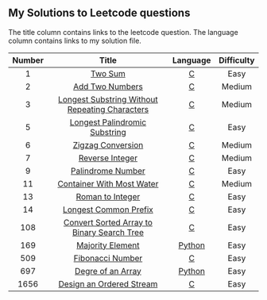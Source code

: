 ## My Solutions to Leetcode questions

The title column contains links to the leetcode question.
The language column contains links to my solution file.


| Number | Title | Language | Difficulty |
| :----: | :---: | :------: | :--------: |
| 1 | [Two Sum](https://leetcode.com/problems/two-sum/) | [C](algorithms/two_sum.c) | Easy |
| 2 | [Add Two Numbers](https://leetcode.com/problems/add-two-numbers/) | [C](algorithms/add_two_numbers.c) | Medium |
| 3 | [Longest Substring Without Repeating Characters](https://leetcode.com/problems/longest-substring-without-repeating-characters/) | [C](algorithms/longest_substring_without_repeating_characters.c) | Medium |
| 5 | [Longest Palindromic Substring](https://leetcode.com/problems/longest-palindromic-substring/) | [C](algorithms/longest_palindromic_substring.c) | Easy |
| 6 | [Zigzag Conversion](https://leetcode.com/problems/zigzag-conversion/) | [C](algorithms/zigzag_conversion.c) | Medium |
| 7 | [Reverse Integer](https://leetcode.com/problems/reverse-integer/) | [C](algorithms/reverse_integer.c) | Medium |
| 9 | [Palindrome Number](https://leetcode.com/problems/palindrome-number/) | [C](algorithms/palindrome_number.c) | Easy |
| 11 | [Container With Most Water](https://leetcode.com/problems/container-with-most-water/) | [C](algorithms/container_with_most_water.c) | Medium |
| 13 | [Roman to Integer](https://leetcode.com/problems/roman-to-integer/) | [C](algorithms/roman_to_integer.c) | Easy |
| 14 | [Longest Common Prefix](https://leetcode.com/problems/longest-common-prefix/) | [C](algorithms/longest_common_prefix.c) | Easy |
| 108 | [Convert Sorted Array to Binary Search Tree](https://https://leetcode.com/problems/convert-sorted-array-to-binary-search-tree/) | [C](algorithms/convert_sorted_array_to_binary_search_tree.c) | Easy |
| 169 | [Majority Element](https://leetcode.com/problems/majority-element/) | [Python](algorithms/majority_element.py) | Easy |
| 509 | [Fibonacci Number](https://leetcode.com/problems/fibonacci-number/) | [C](algorithms/fibonacci_number.c) | Easy |
| 697 | [Degre of an Array](https://leetcode.com/problems/degree-of-an-array/) | [Python](algorithms/degree_of_an_array.py) | Easy |
| 1656 | [Design an Ordered Stream](https://leetcode.com/problems/design-an-ordered-stream/) | [C](algorithms/design_an_ordered_stream.c) | Easy |
